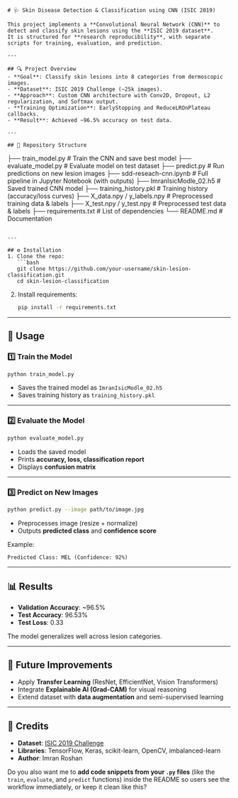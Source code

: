 
```
# 🩺 Skin Disease Detection & Classification using CNN (ISIC 2019)

This project implements a **Convolutional Neural Network (CNN)** to detect and classify skin lesions using the **ISIC 2019 dataset**.  
It is structured for **research reproducibility**, with separate scripts for training, evaluation, and prediction.  

---

## 🔍 Project Overview
- **Goal**: Classify skin lesions into 8 categories from dermoscopic images.  
- **Dataset**: ISIC 2019 Challenge (~25k images).  
- **Approach**: Custom CNN architecture with Conv2D, Dropout, L2 regularization, and Softmax output.  
- **Training Optimization**: EarlyStopping and ReduceLROnPlateau callbacks.  
- **Result**: Achieved ~96.5% accuracy on test data.  

---

## 📂 Repository Structure
```

├── train\_model.py             # Train the CNN and save best model
├── evaluate\_model.py          # Evaluate model on test dataset
├── predict.py                 # Run predictions on new lesion images
├── sdd-reseach-cnn.ipynb      # Full pipeline in Jupyter Notebook (with outputs)
├── ImranIsicModle\_02.h5       # Saved trained CNN model
├── training\_history.pkl       # Training history (accuracy/loss curves)
├── X\_data.npy / y\_labels.npy  # Preprocessed training data & labels
├── X\_test.npy / y\_test.npy    # Preprocessed test data & labels
├── requirements.txt           # List of dependencies
└── README.md                  # Documentation

````

---

## ⚙️ Installation
1. Clone the repo:
   ```bash
   git clone https://github.com/your-username/skin-lesion-classification.git
   cd skin-lesion-classification
````

2. Install requirements:

   ```bash
   pip install -r requirements.txt
   ```

---

## 🚀 Usage

### 1️⃣ Train the Model

```bash
python train_model.py
```

* Saves the trained model as `ImranIsicModle_02.h5`
* Saves training history as `training_history.pkl`

---

### 2️⃣ Evaluate the Model

```bash
python evaluate_model.py
```

* Loads the saved model
* Prints **accuracy, loss, classification report**
* Displays **confusion matrix**

---

### 3️⃣ Predict on New Images

```bash
python predict.py --image path/to/image.jpg
```

* Preprocesses image (resize + normalize)
* Outputs **predicted class** and **confidence score**

Example:

```
Predicted Class: MEL (Confidence: 92%)
```

---

## 📊 Results

* **Validation Accuracy**: \~96.5%
* **Test Accuracy**: 96.53%
* **Test Loss**: 0.33

The model generalizes well across lesion categories.

---

## 🔮 Future Improvements

* Apply **Transfer Learning** (ResNet, EfficientNet, Vision Transformers)
* Integrate **Explainable AI (Grad-CAM)** for visual reasoning
* Extend dataset with **data augmentation** and semi-supervised learning

---

## 🙌 Credits

* **Dataset**: [ISIC 2019 Challenge](https://challenge.isic-archive.com/landing/2019/)
* **Libraries**: TensorFlow, Keras, scikit-learn, OpenCV, imbalanced-learn
* **Author**: Imran Roshan


Do you also want me to **add code snippets from your `.py` files** (like the `train`, `evaluate`, and `predict` functions) inside the README so users see the workflow immediately, or keep it clean like this?
```
